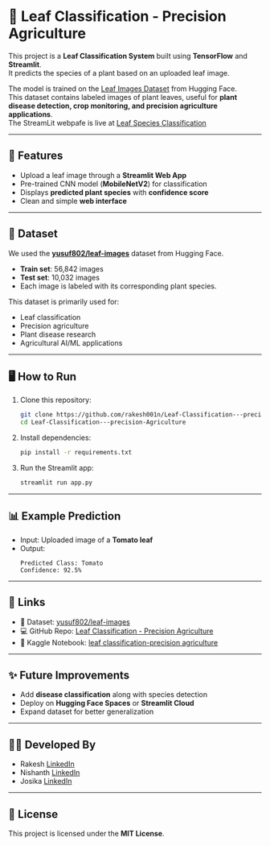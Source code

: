 # 🌿 Leaf Classification - Precision Agriculture  

This project is a **Leaf Classification System** built using **TensorFlow** and **Streamlit**.  
It predicts the species of a plant based on an uploaded leaf image.  

The model is trained on the [Leaf Images Dataset](https://huggingface.co/datasets/yusuf802/leaf-images) from Hugging Face.  
This dataset contains labeled images of plant leaves, useful for **plant disease detection, crop monitoring, and precision agriculture applications**.  
The StreamLit webpafe is live at [Leaf Species Classification](https://leaf-classification.streamlit.app/)

---

## 🚀 Features
- Upload a leaf image through a **Streamlit Web App**  
- Pre-trained CNN model (**MobileNetV2**) for classification  
- Displays **predicted plant species** with **confidence score**  
- Clean and simple **web interface**  

---

## 📂 Dataset
We used the **[yusuf802/leaf-images](https://huggingface.co/datasets/yusuf802/leaf-images)** dataset from Hugging Face.  

- **Train set**: 56,842 images  
- **Test set**: 10,032 images  
- Each image is labeled with its corresponding plant species.  

This dataset is primarily used for:  
- Leaf classification  
- Precision agriculture  
- Plant disease research  
- Agricultural AI/ML applications  

---

## 🖥️ How to Run  

1. Clone this repository:
   ```bash
   git clone https://github.com/rakesh001n/Leaf-Classification---precision-Agriculture.git
   cd Leaf-Classification---precision-Agriculture
   ```

2. Install dependencies:
   ```bash
   pip install -r requirements.txt
   ```

3. Run the Streamlit app:
   ```bash
   streamlit run app.py
   ```

---

## 📊 Example Prediction
- Input: Uploaded image of a **Tomato leaf**  
- Output:  
  ```
  Predicted Class: Tomato
  Confidence: 92.5%
  ```

---

## 🔗 Links
- 📂 Dataset: [yusuf802/leaf-images](https://huggingface.co/datasets/yusuf802/leaf-images)  
- 💻 GitHub Repo: [Leaf Classification - Precision Agriculture](https://github.com/rakesh001n/Leaf-Classification---precision-Agriculture)  
- 📒 Kaggle Notebook: [leaf classification-precision agriculture](https://www.kaggle.com/code/rockybhai001n/leaf-classification-precision-agriculture/)
---

## ✨ Future Improvements
- Add **disease classification** along with species detection  
- Deploy on **Hugging Face Spaces** or **Streamlit Cloud**  
- Expand dataset for better generalization  

---
## 👨‍💻 Developed By
- Rakesh [LinkedIn](https://www.linkedin.com/in/rakesh-sd/)
- Nishanth [LinkedIn](https://www.linkedin.com/in/nishanth-krishnamoorthy24/)
- Josika [LinkedIn](https://www.linkedin.com/in/josika-ponnusamy-a71b86294/)
---

## 📜 License
This project is licensed under the **MIT License**.  

